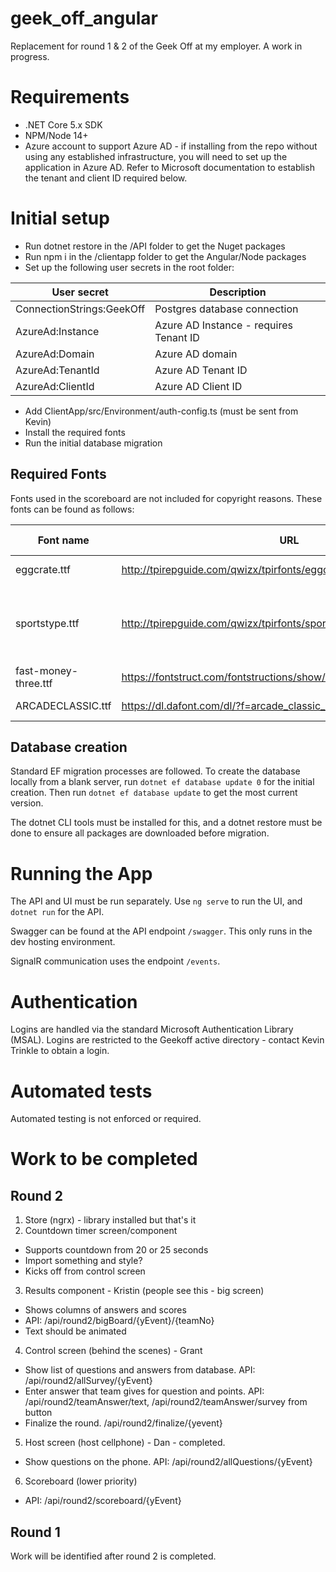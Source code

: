 # geek_off_angular

Replacement for round 1 & 2 of the Geek Off at my employer. A work in progress.

# Requirements

* .NET Core 5.x SDK
* NPM/Node 14+
* Azure account to support Azure AD - if installing from the repo without using any established infrastructure, you will need to set up the application in Azure AD. Refer to Microsoft documentation to establish the tenant and client ID required below.

# Initial setup

* Run dotnet restore in the /API folder to get the Nuget packages
* Run npm i in the /clientapp folder to get the Angular/Node packages
* Set up the following user secrets in the root folder:

| User secret | Description |
|--|--|
| ConnectionStrings:GeekOff | Postgres database connection |
| AzureAd:Instance | Azure AD Instance - requires Tenant ID |
| AzureAd:Domain | Azure AD domain |
| AzureAd:TenantId | Azure AD Tenant ID |
| AzureAd:ClientId | Azure AD Client ID |

* Add ClientApp/src/Environment/auth-config.ts (must be sent from Kevin)
* Install the required fonts
* Run the initial database migration

## Required Fonts

Fonts used in the scoreboard are not included for copyright reasons. These fonts can be found as follows:

| Font name | URL | Use | Changes required |
|--|--|--|--|
| eggcrate.ttf | http://tpirepguide.com/qwizx/tpirfonts/eggcrate.zip | Round 1 board | |
| sportstype.ttf | http://tpirepguide.com/qwizx/tpirfonts/sportstype.zip | Round 3 scores | Rename the file from "Sports Type Full.ttf" |
| fast-money-three.ttf | https://fontstruct.com/fontstructions/show/1181116/fast_money_three | Round 2 board | |
| ARCADECLASSIC.ttf | https://dl.dafont.com/dl/?f=arcade_classic_2 | Round 2 Scoreboard | |

## Database creation

Standard EF migration processes are followed. To create the database locally from a blank server, run `dotnet ef database update 0` for the initial creation. Then run `dotnet ef database update` to get the most current version. 

The dotnet CLI tools must be installed for this, and a dotnet restore must be done to ensure all packages are downloaded before migration.

# Running the App

The API and UI must be run separately. Use `ng serve` to run the UI, and `dotnet run` for the API.

Swagger can be found at the API endpoint `/swagger`. This only runs in the dev hosting environment.

SignalR communication uses the endpoint `/events`.

# Authentication

Logins are handled via the standard Microsoft Authentication Library (MSAL). Logins are restricted to the Geekoff active directory - contact Kevin Trinkle to obtain a login.

# Automated tests

Automated testing is not enforced or required.

# Work to be completed

## Round 2

1. Store (ngrx) - library installed but that's it
2. Countdown timer screen/component
  * Supports countdown from 20 or 25 seconds
  * Import something and style?
  * Kicks off from control screen
3. Results component - Kristin (people see this - big screen)
  * Shows columns of answers and scores
  * API: /api/round2/bigBoard/{yEvent}/{teamNo}
  * Text should be animated
4. Control screen (behind the scenes) - Grant
  * Show list of questions and answers from database. API: /api/round2/allSurvey/{yEvent}
  * Enter answer that team gives for question and points. API: /api/round2/teamAnswer/text, /api/round2/teamAnswer/survey from button
  * Finalize the round. /api/round2/finalize/{yevent}
5. Host screen (host cellphone) - Dan - completed.
  * Show questions on the phone. API: /api/round2/allQuestions/{yEvent}
6. Scoreboard (lower priority)
  * API: /api/round2/scoreboard/{yEvent}

## Round 1

Work will be identified after round 2 is completed.
